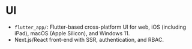 # UI

- `flutter_app/`: Flutter-based cross-platform UI for web, iOS (including iPad), macOS (Apple Silicon), and Windows 11.
- Next.js/React front-end with SSR, authentication, and RBAC.

